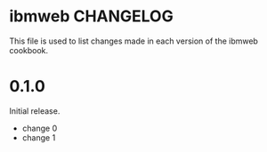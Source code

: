 # ibmweb CHANGELOG

This file is used to list changes made in each version of the ibmweb cookbook.

# 0.1.0

Initial release.

- change 0
- change 1

